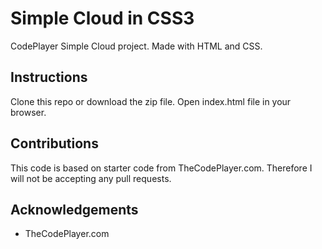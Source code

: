 # Simple Cloud in CSS3
CodePlayer Simple Cloud project. Made with HTML and CSS.

## Instructions
Clone this repo or download the zip file. Open index.html file in your browser.

## Contributions
This code is based on starter code from TheCodePlayer.com. Therefore I will not be accepting any pull requests.

## Acknowledgements
* TheCodePlayer.com